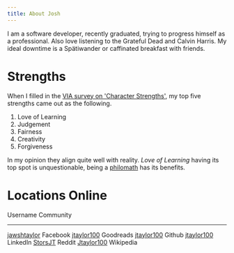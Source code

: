 ```yaml
---
title: About Josh
---
```


I am a software developer, recently graduated, trying to progress himself as a
professional. Also love listening to the Grateful Dead and Calvin Harris. My 
ideal downtime is a Spätiwander or caffinated breakfast with friends.

# Strengths

When I filled in the [VIA survey on 'Character Strengths'][1], my top five strengths
came out as the following.

1. Love of Learning
2. Judgement
3. Fairness
4. Creativity 
5. Forgiveness

In my opinion they align quite well with reality. _Love of Learning_ having its
top spot is unquestionable, being a [philomath][2] has its benefits.

# Locations Online

Username                                                       Community
-------------------------------------------------------------  -------------
[jawshtaylor](https://www.facebook.com/jawshtaylor)            Facebook
[jtaylor100](https://www.goodreads.com/jtaylor100)             Goodreads 
[jtaylor100](https://github.com/jtaylor100)                    Github
[jtaylor100](https://www.linkedin.com/in/jtaylor100)           LinkedIn
[StorsJT](https://www.reddit.com/user/StorsJT)                 Reddit
[Jtaylor100](https://en.wikipedia.org/wiki/User:Jtaylor100)    Wikipedia

[1]: http://www.viacharacter.org/www/ 
[2]: https://en.wikipedia.org/wiki/Philomath
